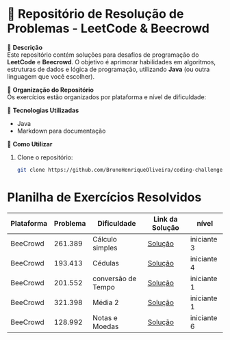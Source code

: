 # 🚀 Repositório de Resolução de Problemas - LeetCode & Beecrowd

📌 **Descrição**  
Este repositório contém soluções para desafios de programação do **LeetCode** e **Beecrowd**. O objetivo é aprimorar habilidades em algoritmos, estruturas de dados e lógica de programação, utilizando **Java** (ou outra linguagem que você escolher).

📌 **Organização do Repositório**  
Os exercícios estão organizados por plataforma e nível de dificuldade:  

📌 **Tecnologias Utilizadas**
- Java
- Markdown para documentação

📌 **Como Utilizar**
1. Clone o repositório:
   ```bash
   git clone https://github.com/BrunoHenriqueOliveira/coding-challenges.git

# Planilha de Exercícios Resolvidos

| **Plataforma** | **Problema** | **Dificuldade**    | **Link da Solução**                                                                     | **nível**   |
|----------------|--------------|--------------------|-----------------------------------------------------------------------------------------|-------------|
| BeeCrowd       | 261.389      | Cálculo simples    | [Solução](src/main/java/com/coding-challenges/Beecrowd/iniciante/CalculoSimples.java)   | iniciante 3 |
| BeeCrowd       | 193.413      | Cédulas            | [Solução](src/main/java/com/coding-challenges/Beecrowd/iniciante/Cedulas.java)          | iniciante 4 |
| BeeCrowd       | 201.552      | conversão de Tempo | [Solução](src/main/java/com/coding-challenges/Beecrowd/iniciante/ConversaoDeTempo.java) | iniciante 1 |
| BeeCrowd       | 321.398      | Média 2            | [Solução](src/main/java/com/coding-challenges/Beecrowd/iniciante/Media2.java)           | iniciante 1 |
| BeeCrowd       | 128.992      | Notas e Moedas     | [Solução](src/main/java/com/coding-challenges/Beecrowd/iniciante/NotasEMoedas.java)     | iniciante 6 |

